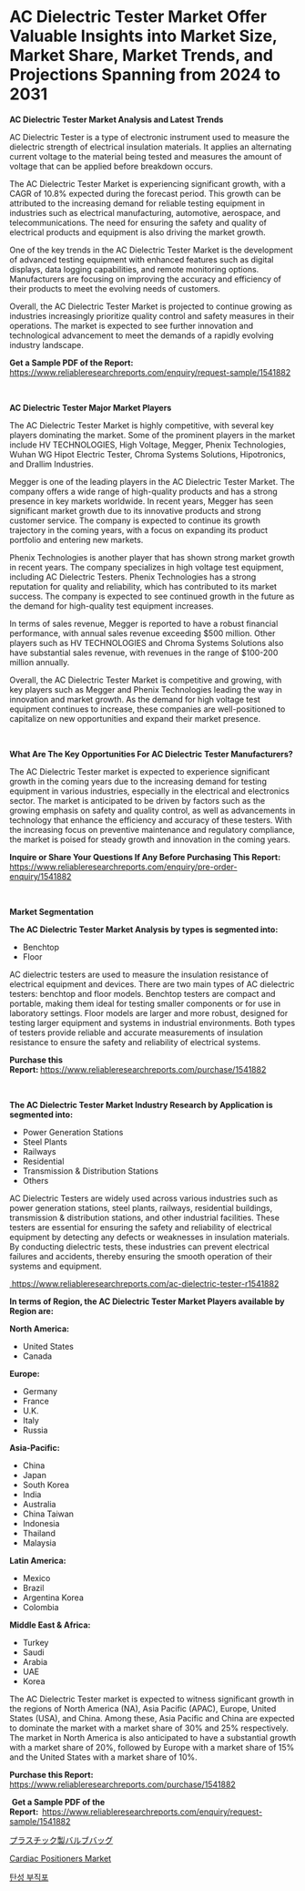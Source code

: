 <p><h1>AC Dielectric Tester Market Offer Valuable Insights into Market Size, Market Share, Market Trends, and Projections Spanning from 2024 to 2031</h1></p><p><strong>AC Dielectric Tester Market Analysis and Latest Trends</strong></p>
<p><p>AC Dielectric Tester is a type of electronic instrument used to measure the dielectric strength of electrical insulation materials. It applies an alternating current voltage to the material being tested and measures the amount of voltage that can be applied before breakdown occurs.</p><p>The AC Dielectric Tester Market is experiencing significant growth, with a CAGR of 10.8% expected during the forecast period. This growth can be attributed to the increasing demand for reliable testing equipment in industries such as electrical manufacturing, automotive, aerospace, and telecommunications. The need for ensuring the safety and quality of electrical products and equipment is also driving the market growth.</p><p>One of the key trends in the AC Dielectric Tester Market is the development of advanced testing equipment with enhanced features such as digital displays, data logging capabilities, and remote monitoring options. Manufacturers are focusing on improving the accuracy and efficiency of their products to meet the evolving needs of customers.</p><p>Overall, the AC Dielectric Tester Market is projected to continue growing as industries increasingly prioritize quality control and safety measures in their operations. The market is expected to see further innovation and technological advancement to meet the demands of a rapidly evolving industry landscape.</p></p>
<p><strong>Get a Sample PDF of the Report:&nbsp;</strong> <a href="https://www.reliableresearchreports.com/enquiry/request-sample/1541882">https://www.reliableresearchreports.com/enquiry/request-sample/1541882</a></p>
<p>&nbsp;</p>
<p><strong>AC Dielectric Tester Major Market Players</strong></p>
<p><p>The AC Dielectric Tester Market is highly competitive, with several key players dominating the market. Some of the prominent players in the market include HV TECHNOLOGIES, High Voltage, Megger, Phenix Technologies, Wuhan WG Hipot Electric Tester, Chroma Systems Solutions, Hipotronics, and Drallim Industries.</p><p>Megger is one of the leading players in the AC Dielectric Tester Market. The company offers a wide range of high-quality products and has a strong presence in key markets worldwide. In recent years, Megger has seen significant market growth due to its innovative products and strong customer service. The company is expected to continue its growth trajectory in the coming years, with a focus on expanding its product portfolio and entering new markets.</p><p>Phenix Technologies is another player that has shown strong market growth in recent years. The company specializes in high voltage test equipment, including AC Dielectric Testers. Phenix Technologies has a strong reputation for quality and reliability, which has contributed to its market success. The company is expected to see continued growth in the future as the demand for high-quality test equipment increases.</p><p>In terms of sales revenue, Megger is reported to have a robust financial performance, with annual sales revenue exceeding $500 million. Other players such as HV TECHNOLOGIES and Chroma Systems Solutions also have substantial sales revenue, with revenues in the range of $100-200 million annually.</p><p>Overall, the AC Dielectric Tester Market is competitive and growing, with key players such as Megger and Phenix Technologies leading the way in innovation and market growth. As the demand for high voltage test equipment continues to increase, these companies are well-positioned to capitalize on new opportunities and expand their market presence.</p></p>
<p>&nbsp;</p>
<p><strong>What Are The Key Opportunities For AC Dielectric Tester Manufacturers?</strong></p>
<p><p>The AC Dielectric Tester market is expected to experience significant growth in the coming years due to the increasing demand for testing equipment in various industries, especially in the electrical and electronics sector. The market is anticipated to be driven by factors such as the growing emphasis on safety and quality control, as well as advancements in technology that enhance the efficiency and accuracy of these testers. With the increasing focus on preventive maintenance and regulatory compliance, the market is poised for steady growth and innovation in the coming years.</p></p>
<p><strong>Inquire or Share Your Questions If Any Before Purchasing This Report:</strong> <a href="https://www.reliableresearchreports.com/enquiry/pre-order-enquiry/1541882">https://www.reliableresearchreports.com/enquiry/pre-order-enquiry/1541882</a></p>
<p>&nbsp;</p>
<p><strong>Market Segmentation</strong></p>
<p><strong>The AC Dielectric Tester Market Analysis by types is segmented into:</strong></p>
<p><ul><li>Benchtop</li><li>Floor</li></ul></p>
<p><p>AC dielectric testers are used to measure the insulation resistance of electrical equipment and devices. There are two main types of AC dielectric testers: benchtop and floor models. Benchtop testers are compact and portable, making them ideal for testing smaller components or for use in laboratory settings. Floor models are larger and more robust, designed for testing larger equipment and systems in industrial environments. Both types of testers provide reliable and accurate measurements of insulation resistance to ensure the safety and reliability of electrical systems.</p></p>
<p><strong>Purchase this Report:&nbsp;</strong><a href="https://www.reliableresearchreports.com/purchase/1541882">https://www.reliableresearchreports.com/purchase/1541882</a></p>
<p>&nbsp;</p>
<p><strong>The AC Dielectric Tester Market Industry Research by Application is segmented into:</strong></p>
<p><ul><li>Power Generation Stations</li><li>Steel Plants</li><li>Railways</li><li>Residential</li><li>Transmission & Distribution Stations</li><li>Others</li></ul></p>
<p><p>AC Dielectric Testers are widely used across various industries such as power generation stations, steel plants, railways, residential buildings, transmission & distribution stations, and other industrial facilities. These testers are essential for ensuring the safety and reliability of electrical equipment by detecting any defects or weaknesses in insulation materials. By conducting dielectric tests, these industries can prevent electrical failures and accidents, thereby ensuring the smooth operation of their systems and equipment.</p></p>
<p><a href="https://www.reliableresearchreports.com/ac-dielectric-tester-r1541882">&nbsp;https://www.reliableresearchreports.com/ac-dielectric-tester-r1541882</a></p>
<p><strong>In terms of Region, the AC Dielectric Tester Market Players available by Region are:</strong></p>
<p>
    <p> <strong> North America: </strong>
        <ul>
            <li>United States</li>
            <li>Canada</li>
        </ul>
        </p> 
    <p> <strong> Europe: </strong>
        <ul>
            <li>Germany</li>
            <li>France</li>
            <li>U.K.</li>
            <li>Italy</li>
            <li>Russia</li>
        </ul>
        </p> 
    <p> <strong> Asia-Pacific: </strong>
        <ul>
            <li>China</li>
            <li>Japan</li>
            <li>South Korea</li>
            <li>India</li>
            <li>Australia</li>
            <li>China Taiwan</li>
            <li>Indonesia</li>
            <li>Thailand</li>
            <li>Malaysia</li>
        </ul>
        </p> 
    <p> <strong> Latin America: </strong>
        <ul>
            <li>Mexico</li>
            <li>Brazil</li>
            <li>Argentina Korea</li>
            <li>Colombia</li>
        </ul>
        </p> 
    <p> <strong> Middle East & Africa: </strong>
        <ul>
            <li>Turkey</li>
            <li>Saudi</li>
            <li>Arabia</li>
            <li>UAE</li>
            <li>Korea</li>
        </ul>
    </p>
    </p>
<p><p>The AC Dielectric Tester market is expected to witness significant growth in the regions of North America (NA), Asia Pacific (APAC), Europe, United States (USA), and China. Among these, Asia Pacific and China are expected to dominate the market with a market share of 30% and 25% respectively. The market in North America is also anticipated to have a substantial growth with a market share of 20%, followed by Europe with a market share of 15% and the United States with a market share of 10%.</p></p>
<p><strong>Purchase this Report: </strong><a href="https://www.reliableresearchreports.com/purchase/1541882">https://www.reliableresearchreports.com/purchase/1541882</a></p>
<p>&nbsp;<strong>Get a Sample PDF of the Report:&nbsp;&nbsp;</strong><a href="https://www.reliableresearchreports.com/enquiry/request-sample/1541882">https://www.reliableresearchreports.com/enquiry/request-sample/1541882</a></p>
<p><strong></strong></p>
<p><p><a href="https://medium.com/@amandasantosxavier51/%E3%83%97%E3%83%A9%E3%82%B9%E3%83%81%E3%83%83%E3%82%AF%E8%A3%BD%E5%BC%81%E8%A2%8B%E5%B8%82%E5%A0%B4%E5%88%86%E6%9E%90-%E3%81%9D%E3%81%AEcagr-%E5%B8%82%E5%A0%B4%E3%82%BB%E3%82%B0%E3%83%A1%E3%83%B3%E3%83%86%E3%83%BC%E3%82%B7%E3%83%A7%E3%83%B3-%E3%81%8A%E3%82%88%E3%81%B3%E3%82%B0%E3%83%AD%E3%83%BC%E3%83%90%E3%83%AB%E6%A5%AD%E7%95%8C%E6%A6%82%E8%A6%81-7680c5d72af9">プラスチック製バルブバッグ</a></p><p><a href="https://frill-swim-3cd.notion.site/Cardiac-Positioners-Market-Research-Report-Its-History-and-Forecast-2024-to-2031-e2b87cda5fc54d3db381324aac71fe07">Cardiac Positioners Market</a></p><p><a href="https://github.com/sougarounis/Market-Research-Report-List-3/blob/main/532998931695.md">탄성 부직포</a></p></p>